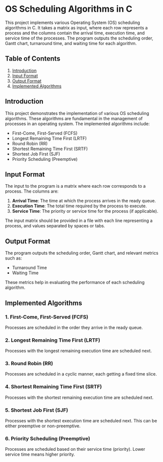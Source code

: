 # OS Scheduling Algorithms in C

This project implements various Operating System (OS) scheduling algorithms in C. It takes a matrix as input, where each row represents a process and the columns contain the arrival time, execution time, and service time of the processes. The program outputs the scheduling order, Gantt chart, turnaround time, and waiting time for each algorithm.

## Table of Contents

1. [Introduction](#introduction)
2. [Input Format](#input-format)
3. [Output Format](#output-format)
4. [Implemented Algorithms](#implemented-algorithms)

## Introduction

This project demonstrates the implementation of various OS scheduling algorithms. These algorithms are fundamental in the management of processes in an operating system. The implemented algorithms include:

- First-Come, First-Served (FCFS)
- Longest Remaining Time First (LRTF)
- Round Robin (RR)
- Shortest Remaining Time First (SRTF)
- Shortest Job First (SJF)
- Priority Scheduling (Preemptive)

## Input Format

The input to the program is a matrix where each row corresponds to a process. The columns are:

1. **Arrival Time**: The time at which the process arrives in the ready queue.
2. **Execution Time**: The total time required by the process to execute.
3. **Service Time**: The priority or service time for the process (if applicable).

The input matrix should be provided in a file with each line representing a process, and values separated by spaces or tabs.

## Output Format

The program outputs the scheduling order, Gantt chart, and relevant metrics such as:

- Turnaround Time
- Waiting Time

These metrics help in evaluating the performance of each scheduling algorithm.

## Implemented Algorithms

### 1. First-Come, First-Served (FCFS)

Processes are scheduled in the order they arrive in the ready queue.

### 2. Longest Remaining Time First (LRTF)

Processes with the longest remaining execution time are scheduled next.

### 3. Round Robin (RR)

Processes are scheduled in a cyclic manner, each getting a fixed time slice.

### 4. Shortest Remaining Time First (SRTF)

Processes with the shortest remaining execution time are scheduled next.

### 5. Shortest Job First (SJF)

Processes with the shortest execution time are scheduled next. This can be either preemptive or non-preemptive.

### 6. Priority Scheduling (Preemptive)

Processes are scheduled based on their service time (priority). Lower service time means higher priority.
